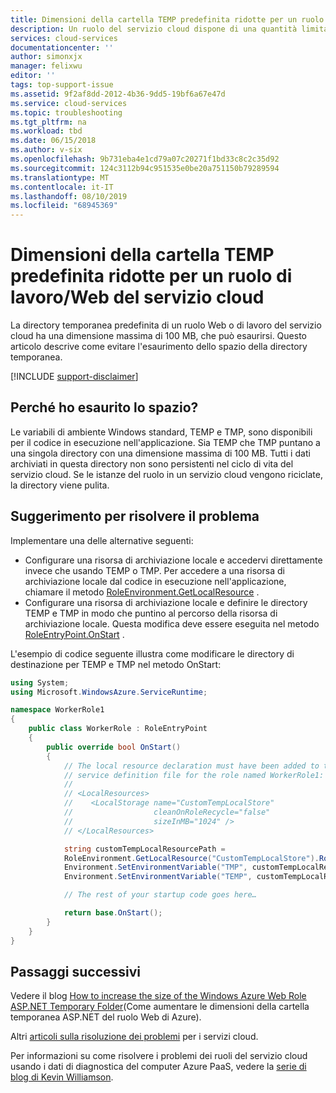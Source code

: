 ```yaml
---
title: Dimensioni della cartella TEMP predefinita ridotte per un ruolo | Documentazione Microsoft
description: Un ruolo del servizio cloud dispone di una quantità limitata di spazio per la cartella TEMP. Questo articolo fornisce alcuni suggerimenti su come evitare l'esaurimento dello spazio.
services: cloud-services
documentationcenter: ''
author: simonxjx
manager: felixwu
editor: ''
tags: top-support-issue
ms.assetid: 9f2af8dd-2012-4b36-9dd5-19bf6a67e47d
ms.service: cloud-services
ms.topic: troubleshooting
ms.tgt_pltfrm: na
ms.workload: tbd
ms.date: 06/15/2018
ms.author: v-six
ms.openlocfilehash: 9b731eba4e1cd79a07c20271f1bd33c8c2c35d92
ms.sourcegitcommit: 124c3112b94c951535e0be20a751150b79289594
ms.translationtype: MT
ms.contentlocale: it-IT
ms.lasthandoff: 08/10/2019
ms.locfileid: "68945369"
---
```

# <a name="default-temp-folder-size-is-too-small-on-a-cloud-service-webworker-role"></a>Dimensioni della cartella TEMP predefinita ridotte per un ruolo di lavoro/Web del servizio cloud
La directory temporanea predefinita di un ruolo Web o di lavoro del servizio cloud ha una dimensione massima di 100 MB, che può esaurirsi. Questo articolo descrive come evitare l'esaurimento dello spazio della directory temporanea.

[!INCLUDE [support-disclaimer](../../includes/support-disclaimer.md)]

## <a name="why-do-i-run-out-of-space"></a>Perché ho esaurito lo spazio?
Le variabili di ambiente Windows standard, TEMP e TMP, sono disponibili per il codice in esecuzione nell'applicazione. Sia TEMP che TMP puntano a una singola directory con una dimensione massima di 100 MB. Tutti i dati archiviati in questa directory non sono persistenti nel ciclo di vita del servizio cloud. Se le istanze del ruolo in un servizio cloud vengono riciclate, la directory viene pulita.

## <a name="suggestion-to-fix-the-problem"></a>Suggerimento per risolvere il problema
Implementare una delle alternative seguenti:

* Configurare una risorsa di archiviazione locale e accedervi direttamente invece che usando TEMP o TMP. Per accedere a una risorsa di archiviazione locale dal codice in esecuzione nell'applicazione, chiamare il metodo [RoleEnvironment.GetLocalResource](/previous-versions/azure/reference/ee772845(v=azure.100)) .
* Configurare una risorsa di archiviazione locale e definire le directory TEMP e TMP in modo che puntino al percorso della risorsa di archiviazione locale. Questa modifica deve essere eseguita nel metodo [RoleEntryPoint.OnStart](/previous-versions/azure/reference/ee772851(v=azure.100)) .

L'esempio di codice seguente illustra come modificare le directory di destinazione per TEMP e TMP nel metodo OnStart:

```csharp
using System;
using Microsoft.WindowsAzure.ServiceRuntime;

namespace WorkerRole1
{
    public class WorkerRole : RoleEntryPoint
    {
        public override bool OnStart()
        {
            // The local resource declaration must have been added to the
            // service definition file for the role named WorkerRole1:
            //
            // <LocalResources>
            //    <LocalStorage name="CustomTempLocalStore"
            //                  cleanOnRoleRecycle="false"
            //                  sizeInMB="1024" />
            // </LocalResources>

            string customTempLocalResourcePath =
            RoleEnvironment.GetLocalResource("CustomTempLocalStore").RootPath;
            Environment.SetEnvironmentVariable("TMP", customTempLocalResourcePath);
            Environment.SetEnvironmentVariable("TEMP", customTempLocalResourcePath);

            // The rest of your startup code goes here…

            return base.OnStart();
        }
    }
}
```

## <a name="next-steps"></a>Passaggi successivi
Vedere il blog [How to increase the size of the Windows Azure Web Role ASP.NET Temporary Folder](https://blogs.msdn.com/b/kwill/archive/2011/07/18/how-to-increase-the-size-of-the-windows-azure-web-role-asp-net-temporary-folder.aspx)(Come aumentare le dimensioni della cartella temporanea ASP.NET del ruolo Web di Azure).

Altri [articoli sulla risoluzione dei problemi](https://github.com/MicrosoftDocs/azure-docs/blob/master/articles/vs-azure-tools-debugging-cloud-services-overview.md) per i servizi cloud.

Per informazioni su come risolvere i problemi dei ruoli del servizio cloud usando i dati di diagnostica del computer Azure PaaS, vedere la [serie di blog di Kevin Williamson](https://blogs.msdn.com/b/kwill/archive/2013/08/09/windows-azure-paas-compute-diagnostics-data.aspx).
